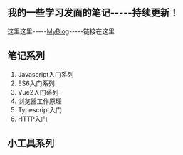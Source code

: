 ## 我的一些学习发面的笔记-----持续更新！

这里这里-----[MyBlog](https://nianchen.github.io/MylearnBlog/)-----链接在这里

## 笔记系列
1. Javascript入门系列
2. ES6入门系列
3. Vue2入门系列
4. 浏览器工作原理
5. Typescript入门
6. HTTP入门

## 小工具系列
